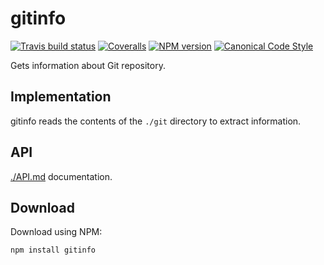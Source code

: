 <h1 id="gitinfo">gitinfo</h1>

[![Travis build status](http://img.shields.io/travis/gajus/gitinfo/master.svg?style=flat-square)](https://travis-ci.org/gajus/gitinfo)
[![Coveralls](https://img.shields.io/coveralls/gajus/gitinfo.svg?style=flat-square)](https://github.com/gajus/gitinfo)
[![NPM version](http://img.shields.io/npm/v/gitinfo.svg?style=flat-square)](https://www.npmjs.org/package/gitinfo)
[![Canonical Code Style](https://img.shields.io/badge/code%20style-canonical-blue.svg?style=flat-square)](https://github.com/gajus/canonical)

Gets information about Git repository.

<h2 id="gitinfo-implementation">Implementation</h2>

gitinfo reads the contents of the `./git` directory to extract information.

<h2 id="gitinfo-api">API</h2>

[./API.md](./API.md) documentation.

<h2 id="gitinfo-download">Download</h2>

Download using NPM:

```sh
npm install gitinfo
```

